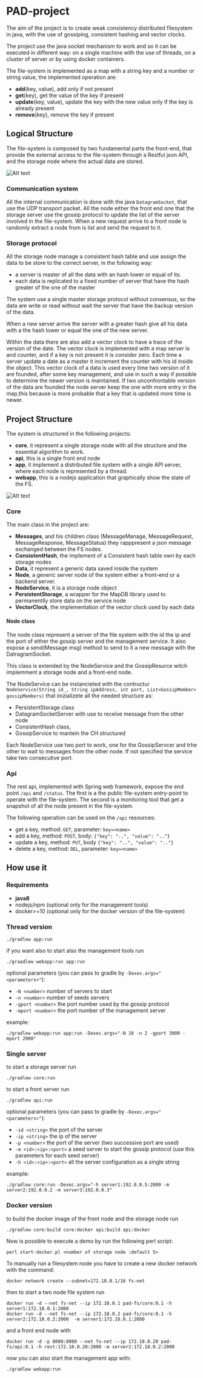 # PAD-project
The aim of the project is to create weak consistency distributed filesystem in java, with the use of gossiping, consistent hashing and vector clocks.

The project use the java socket mechanism to work and so it can be executed in different way: on a single machine with the use of threads, on a cluster of server or by using docker containers.

The file-system is implemented as a map with a string key and a number or string value, the implemented operation are:
- **add**(key, value), add only if not present
- **get**(key), get the value of the key if present
- **update**(key, value), update the key with the new value only if the key is already present
- **remove**(key), remove the key if present

## Logical Structure
The file-system is composed by two fundamental parts the front-end, that provide the external access to the file-system through a Restful json API, and the storage node where the actual data are stored.

![Alt text](./img/pad-logic.png  "Project logical structure")

### Communication system
All the internal communication is done with the java `DatagramSocket`, that use the UDP transport packet. All the node either the front end one that the storage server use the gossip protocol to update the list of the server involved in the file-system.
When a new request arrive to a front node is randomly extract a node from is list and send the request to it.

### Storage protocol
All the storage node manage a consistent hash table and use assign the data to be store to the correct server, in the following way:
- a server is master of all the data with an hash lower or equal of its.
- each data is replicated to a fixed number of server that have the hash greater of the one of the master

The system use a single master storage protocol without consensus, so the data are write or read without wait the server that have the backup version of the data.

When a new server arrive the server with a greater hash give all his data with a the hash lower or equal the one of the new server.

Within the data there are also add a vector clock to have a trace of the version of the date. The vector clock is implemented with a map server is and counter, and if a key is not present it is consider zero.
Each time a server update a date as a master it increment the counter with his id inside the object.
This vector clock of a data is used every time two version of it are founded, after some key management, and use in such a way if possible to determine the newer version  is maintained. If two unconfrontable version of the data are founded the node server keep the one with more entry in the map,this because is more probable that a key that is updated more time is newer.

## Project Structure
The system is structured in the following projects:
- **core**, it represent a single storage node with all the structure and the essential algorithm to work.
- **api**, this is a single front end node
- **app**, it implement a distributed file system with a single API server, where each node is represented by a thread.
- **webapp**, this is a nodejs application that graphically show the state of the FS.

![Alt text](./img/webapp.png  "Project logical structure")
### Core
The main class in the project are:
- **Messages**, and his children class (MessageManage, MessageRequest<T>, MessageResponse<T>, MessageStatus) they rapppresent a json message exchanged between the FS nodes.
- **ConsistentHash**, the implement of a Consistent hash table own by each storage nodes
- **Data<T>**, it represent a generic data saved inside the system
- **Node**, a generic server node of the system either a front-end or a backend server.
- **NodeService**, it is a storage node object
- **PersistentStorage**, a wrapper for the MapDB library used to permanentlly store data on the service node
-  **VectorClock**, the implementation of the vector clock used by each data

#### Node class
The node class represent a server of the file system with the id the ip and the port of either the gossip server and the management service. It also expose a send(Message msg) method to send to it a new message with the DatragramSocket.

This class is extended by the NodeService and the GossipResurce witch implemment a storage node and a front-end node.

The NodeService can be instancieted with the contructur `NodeService(String id_, String ipAddress, int port, List<GossipMember> gossipMembers)` that inizializete all the needed structure as:
- PersistentStorage class
- DatagramSocketServer with use to receive message from the other node
- ConsistentHash class,
- GossipService to mantein the CH structured

Each NodeService use two port to work, one for the GossipServcer and trhe other to wait to messages from the other node. If not specified the service take two consecutive port.  


### Api
The rest api, implemented with Spring web framework, expose the end point `/api` and `/status`. The first is a the public file-system entry-point to operate with the file-system. The second is a monitoring tool that get a snapshot of all the node present in the file-system.

The following operation can be used on the `/api` resources:
- get a key, method: `GET`, parameter: `key=<name>`
- add a key, method: `POST`, body: `{"key": "..", "value": ".."}`
- update a key, method: `PUT`, body `{"key": "..", "value": ".."}`
- delete a key, method: `DEL`, parameter: `key=<name>`


## How use it
### Requirements
- **java8**
- nodejs/npm (optional only for the management tools)
- docker>=10 (optional only for the docker version of the file-system)

### Thread version
```
./gradlew app:run
```
if you want also to start also the management tools run
```
./graadlew webapp:run app:run
```

optional parameters (you can pass to gradle by `-Dexec.args="<parameters>"`):
- `-N <number>` number of servers to start
- `-n <number>` number of seeds servers
- `-gport <number>` the port number used by the gossip protocol
- `-mport <number>` the port number of the management server

example:
```
./gradlew webapp:run app:run -Dexec.args="-N 10 -n 2 -gport 3000 -mport 2000"
```

### Single server
to start a storage server run
```
./gradlew core:run
```
to start a front server run
```
./gradlew api:run
```

optional parameters (you can pass to gradle by `-Dexec.args="<parameters>"`):
- `-id <string>` the port of the server
- `-ip <string>` the ip of the server
- `-p <number>` the port of the server (two successive port are used)
- `-m <id>:<ip>:<port>` a seed server to start the gossip protocol (use this parameters for each seed server)
- `-h <id>:<ip>:<port>` all the server configuration as a single string

example:
```
./gradlew core:run -Dexec.args="-h server1:192.0.0.5:2000 -m server2:192.0.0.2 -m server3:192.0.0.3"
```

### Docker version
to build the docker image of the front node and the storage node run
```
./gradlew core:build core:docker api:build api:docker
```

Now is possible to execute a demo by run the following perl script:
```
perl start-docker.pl <number of storage node :default 5>
```

To manually run a filesystem node you have to create a new docker network with the command:
```
docker network create --subnet=172.18.0.1/16 fs-net
```
then to start a two node file system run
```
docker run -d --net fs-net --ip 172.18.0.1 pad-fs/core:0.1 -h server1:172.18.0.1:2000
docker run -d --net fs-net --ip 172.18.0.2 pad-fs/core:0.1 -h server2:172.18.0.2:2000  -m server1:172.18.0.1:2000

```
and a front end node with
```
docker run -d -p 8080:8080 --net fs-net --ip 172.18.0.20 pad-fs/api:0.1 -h rest:172.18.0.20:2000 -m server2:172.18.0.2:2000
```
now you can also start the management app with:
```
./gradlew webapp:run
```
